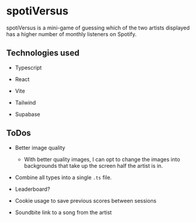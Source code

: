# spotiVersus

spotiVersus is a mini-game of guessing which of the two artists displayed has a higher number of monthly listeners on Spotify.

## Technologies used

- Typescript

- React

- Vite

- Tailwind

- Supabase

## ToDos

- Better image quality

  - With better quality images, I can opt to change the images into backgrounds that take up the screen half the artist is in.

- Combine all types into a single `.ts` file.

- Leaderboard?

- Cookie usage to save previous scores between sessions

- Soundbite link to a song from the artist
